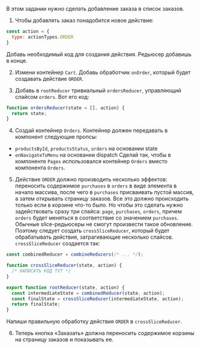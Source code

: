 В этом задании нужно сделать добавление заказа в список заказов.

1. Чтобы добавлять заказ понадобится новое действие:
```js
const action = {
  type: actionTypes.ORDER
}
```
Добавь необходимый код для создания действия. Редьюсер добавишь в конце.

2. Измени контейнер `Cart`. Добавь обработчик `onOrder`, который будет создавать действие `ORDER`.

3. Добавь в `rootReducer` тривиальный `ordersReducer`, управляющий слайсом `orders`.
Вот его код:
```js
function ordersReducer(state = [], action) {
  return state;
}
```

4. Создай контейнер `Orders`.
Контейнер должен передавать в компонент следующие пропсы:
- `productsById`, `productsStatus`, `orders` на основании state
- `onNavigateToMenu` на основании dispatch
Сделай так, чтобы в компоненте `Pages` использовался контейнер `Orders` вместо компонента `Orders`.

5. Действие `ORDER` должно производить несколько эффектов: переносить содержимое `purchases` в `orders`
в виде элемента в начало массива, после чего в `purchases` присваивать пустой массив, а затем открывать страницу заказов.
Все это должно происходить только если в корзине что-то было.
Но чтобы это сделать нужно задействовать сразу три слайса: `page`, `purchases`, `orders`,
причем `orders` будет меняться в соответствие со значением `purchases`.
Обычные slice-редьюсеры не смогут произвести такое обновление. Поэтому следует создать `crossSliceReducer`,
который будет обрабатывать действия, затрагивающие несколько слайсов.
`crossSliceReducer` создается так:
```js
const combinedReducer = combineReducers(/* ... */);

function crossSliceReducer(state, action) {
  /* НАПИСАТЬ КОД ТУТ */
}

export function rootReducer(state, action) {
  const intermediateState = combinedReducer(state, action);
  const finalState = crossSliceReducer(intermediateState, action);
  return finalState;
}
```
Напиши правильную обработку действия `ORDER` в `crossSliceReducer`.

6. Теперь кнопка «Заказать» должна переносить содержимое корзины на страницу заказов и показывать ее.

